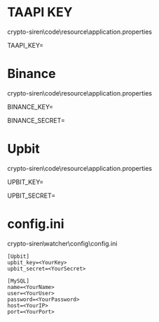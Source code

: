 # TAAPI KEY

crypto-siren\code\resource\application.properties 

TAAPI_KEY=<YourKey>

# Binance 

crypto-siren\code\resource\application.properties 

BINANCE_KEY=<YourKey>

BINANCE_SECRET=<YourSecret>

# Upbit

crypto-siren\code\resource\application.properties 

UPBIT_KEY=<YourKey>

UPBIT_SECRET=<YourSecret>

# config.ini

crypto-siren\watcher\config\config.ini

```
[Upbit]
upbit_key=<YourKey>
upbit_secret=<YourSecret>

[MySQL]
name=<YourName>
user=<YourUser>
password=<YourPassword>
host=<YourIP>
port=<YourPort>
```



